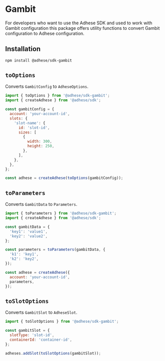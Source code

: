 # Gambit

For developers who want to use the Adhese SDK and used to work with Gambit configuration this package offers utility
functions to convert Gambit configuration to Adhese configuration.

## Installation
```bash [npm]
npm install @adhese/sdk-gambit
```

## `toOptions`
Converts `GambitConfig` to `AdheseOptions`.

```js
import { toOptions } from '@adhese/sdk-gambit';
import { createAdhese } from '@adhese/sdk';

const gambitConfig = {
  account: 'your-account-id',
  slots: {
    'slot-name': {
      id: 'slot-id',
      sizes: [
        {
          width: 300,
          height: 250,
        },
      ],
    },
  },
};

const adhese = createAdhese(toOptions(gambitConfig));
```

## `toParameters`
Converts `GambitData` to `Parameters`.

```js
import { toParameters } from '@adhese/sdk-gambit';
import { createAdhese } from '@adhese/sdk';

const gambitData = {
  'key1': 'value1',
  'key2': 'value2',
};

const parameters = toParameters(gambitData, {
  'k1': 'key1',
  'k2': 'key2',
});

const adhese = createAdhese({
  account: 'your-account-id',
  parameters,
});
```

## `toSlotOptions`
Converts `GambitSlot` to `AdheseSlot`.

```js
import { toSlotOptions } from '@adhese/sdk-gambit';

const gambitSlot = {
  slotType: 'slot-id',
  containerId: 'container-id',
};

adheses.addSlot(toSlotOptions(gambitSlot));
```
